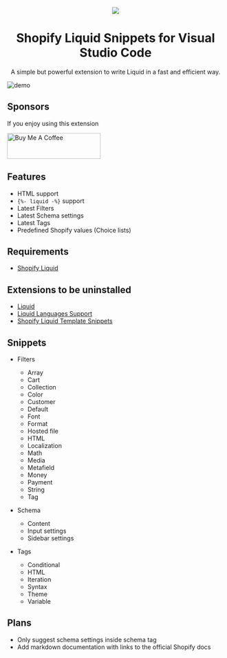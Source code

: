 <div align="center">
  <img src="assets/images/shopify-liquid-snippets-logo.png" />

  <h1>Shopify Liquid Snippets for Visual Studio Code</h1>

  <p>A simple but powerful extension to write Liquid in a fast and efficient way.</p>
</div>

![demo](assets/gifs/demo.gif)

## Sponsors

If you enjoy using this extension

<a href="https://www.buymeacoffee.com/waysagency" target="_blank"><img src="https://cdn.buymeacoffee.com/buttons/v2/default-yellow.png" alt="Buy Me A Coffee" style="height: 60px !important;width: 217px !important;" ></a>

## Features

- HTML support
- `{%- liquid -%}` support
- Latest Filters
- Latest Schema settings
- Latest Tags
- Predefined Shopify values (Choice lists)

## Requirements

- [Shopify Liquid](https://marketplace.visualstudio.com/items?itemName=Shopify.theme-check-vscode)

## Extensions to be uninstalled

- [Liquid](https://marketplace.visualstudio.com/items?itemName=sissel.shopify-liquid)
- [Liquid Languages Support](https://marketplace.visualstudio.com/items?itemName=neilding.language-liquid)
- [Shopify Liquid Template Snippets](https://marketplace.visualstudio.com/items?itemName=killalau.vscode-liquid-snippets)

## Snippets

- Filters
  - Array
  - Cart
  - Collection
  - Color
  - Customer
  - Default
  - Font
  - Format
  - Hosted file
  - HTML
  - Localization
  - Math
  - Media
  - Metafield
  - Money
  - Payment
  - String
  - Tag
- Schema

  - Content
  - Input settings
  - Sidebar settings

- Tags
  - Conditional
  - HTML
  - Iteration
  - Syntax
  - Theme
  - Variable

## Plans

- Only suggest schema settings inside schema tag
- Add markdown documentation with links to the official Shopify docs
